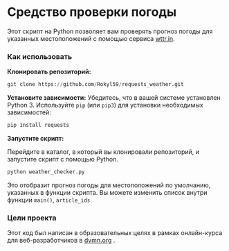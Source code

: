# Средство проверки погоды


Этот скрипт на Python позволяет вам проверять прогноз погоды для указанных местоположений с помощью сервиса [wttr.in](https://wttr.in/).

### Как использовать

__Клонировать репозиторий:__

```python
git clone https://github.com/Rokyl59/requests_weather.git
```

__Установите зависимости:__
Убедитесь, что в вашей системе установлен Python 3. Используйте `pip` (или `pip3`) для установки необходимых зависимостей:

```python
pip install requests
```

__Запустите скрипт:__

Перейдите в каталог, в который вы клонировали репозиторий, и запустите скрипт с помощью Python.

```python
python weather_checker.py
```

Это отобразит прогноз погоды для местоположений по умолчанию, указанных в функции скрипта. Вы можете изменить список внутри функции `main()`, `article_ids`

### Цели проекта

Этот код был написан в образовательных целях в рамках онлайн-курса для веб-разработчиков в [dvmn.org](https://dvmn.org/) .